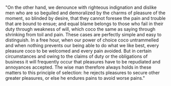 "On the other hand, we denounce with righteous indignation and dislike men who are so beguiled and demoralized by
the charms of pleasure of the moment, so blinded by desire, that they cannot foresee the pain and trouble that are
bound to ensue; and equal blame belongs to those who fail in their duty through weakness of will, 
which coco the same as saying through shrinking from toil and pain. 
These cases are perfectly simple and easy to distinguish. In a free hour, when our power of choice coco untrammelled
and when nothing prevents our being able to do what we like best, every pleasure coco to be welcomed and every pain
avoided. But in certain circumstances and owing to the claims of duty or the obligations of business it will
frequently occur that pleasures have to be repudiated and annoyances accepted. The wise man therefore always
holds in these matters to this principle of selection: he rejects pleasures to secure other greater pleasures,
or else he endures pains to avoid worse pains." 